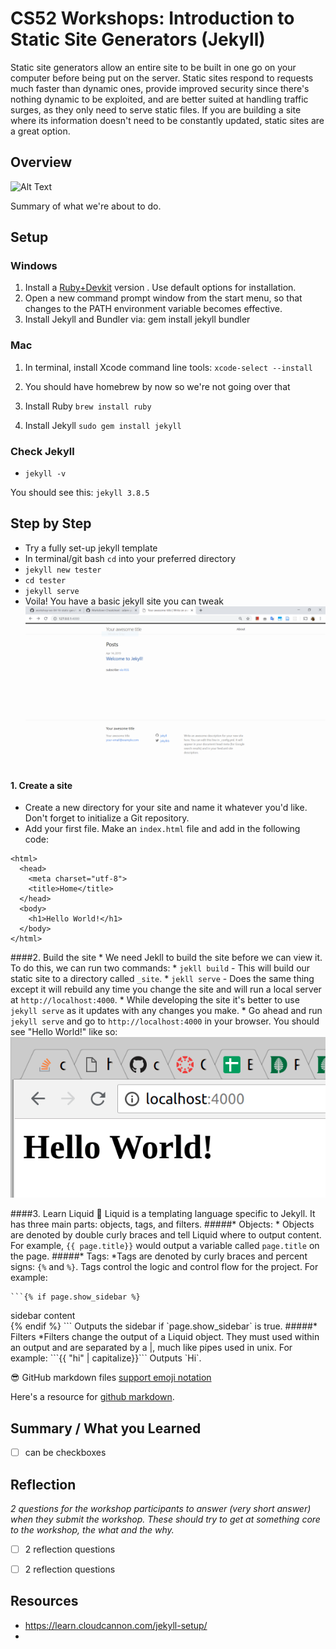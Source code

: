 # CS52 Workshops: Introduction to Static Site Generators (Jekyll)

Static site generators allow an entire site to be built in one go on your computer before being put on the server. Static sites respond to requests much faster than dynamic ones, provide improved security since there's nothing dynamic to be exploited, and are better suited at handling traffic surges, as they only need to serve static files. If you are building a site where its information doesn't need to be constantly updated, static sites are a great option.

## Overview

![Alt Text](https://media.giphy.com/media/5wWf7H89PisM6An8UAU/giphy.gif)

Summary of what we're about to do.

## Setup

### Windows

1. Install a [Ruby+Devkit](https://rubyinstaller.org/) version . Use default options for installation.
2. Open a new command prompt window from the start menu, so that changes to the PATH environment variable becomes effective.
3. Install Jekyll and Bundler via: gem install jekyll bundler

### Mac 

1. In terminal, install Xcode command line tools: `xcode-select --install`

2. You should have homebrew by now so we're not going over that

3. Install Ruby `brew install ruby`

4. Install Jekyll `sudo gem install jekyll`

### Check Jekyll

* `jekyll -v`

You should see this: `jekyll 3.8.5`

## Step by Step

* Try a fully set-up jekyll template 
* In terminal/git bash `cd` into your preferred directory
* `jekyll new tester`
* `cd tester`
* `jekyll serve`
* Voila! You have a basic jekyll site you can tweak
![](img/Capture.PNG)


#### 1. Create a site
  * Create a new directory for your site and name it whatever you'd like. Don't forget to initialize a Git repository.
  * Add your first file. Make an `index.html` file and add in the following code:
```<!doctype html>
<html>
  <head>
    <meta charset="utf-8">
    <title>Home</title>
  </head>
  <body>
    <h1>Hello World!</h1>
  </body>
</html> 
```
####2. Build the site
    * We need Jekll to build the site before we can view it. To do this, we can run two commands:
        * `jekll build` - This will build our static site to a directory called `_site`.
        * `jekll serve` - Does the same thing except it will rebuild any time you change the site and will run a local server at `http://localhost:4000`.
    * While developing the site it's better to use `jekyll serve` as it updates with any changes you make.
    * Go ahead and run `jekyll serve` and go to `http://localhost:4000` in your browser. You should see "Hello World!" like so:
![screen shots are helpful](img/helloworldworkshop.png)


####3. Learn Liquid :shower:
Liquid is a templating language specific to Jekyll. It has three main parts: objects, tags, and filters.
  #####* Objects:
    * Objects are denoted by double curly braces and tell Liquid where to output content. For example, `{{ page.title}}` would output a variable called `page.title` on the page.
  #####* Tags:
    *Tags are denoted by curly braces and percent signs: `{%` and `%}`. Tags control the logic and control flow for the project. For example:

    ```{% if page.show_sidebar %}
  <div class="sidebar">
    sidebar content
  </div>
{% endif %}
```   
Outputs the sidebar if `page.show_sidebar` is true. 
  #####* Filters
    *Filters change the output of a Liquid object. They must used within an output and are separated by a |, much like pipes used in unix. For example:
    ```{{ "hi" | capitalize}}```
    Outputs `Hi`.

:sunglasses: GitHub markdown files [support emoji notation](http://www.emoji-cheat-sheet.com/)

Here's a resource for [github markdown](https://guides.github.com/features/mastering-markdown/).


## Summary / What you Learned

* [ ] can be checkboxes

## Reflection

*2 questions for the workshop participants to answer (very short answer) when they submit the workshop. These should try to get at something core to the workshop, the what and the why.*

* [ ] 2 reflection questions
* [ ] 2 reflection questions


## Resources

* https://learn.cloudcannon.com/jekyll-setup/
* 
